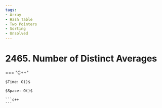 ```yaml
---
tags:
- Array
- Hash Table
- Two Pointers
- Sorting
- Unsolved
---
```



# 2465. Number of Distinct Averages

=== "C++"

    $Time: O()$

    $Space: O()$

    ```c++
    ```